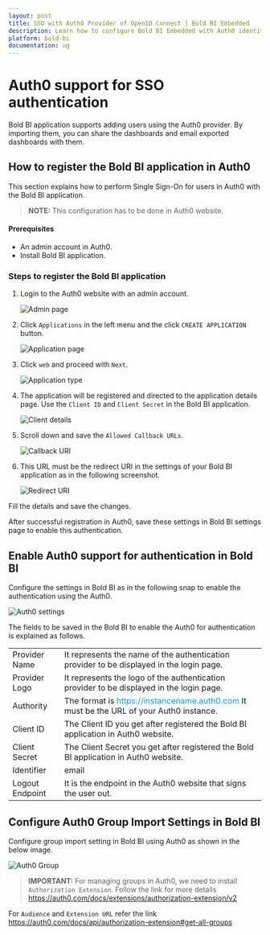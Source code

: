 ```yaml
---
layout: post
title: SSO with Auth0 Provider of OpenID Connect | Bold BI Embedded
description: Learn how to configure Bold BI Embedded with Auth0 identity provider for Single Sign-on authentication using OpenID Connect.
platform: bold-bi
documentation: ug
---
```


# Auth0 support for SSO authentication

Bold BI application supports adding users using the Auth0 provider. By importing them, you can share the dashboards and email exported dashboards with them.

## How to register the Bold BI application in Auth0

This section explains how to perform Single Sign-On for users in Auth0 with the Bold BI application.

> **NOTE:**  This configuration has to be done in Auth0 website.

#### Prerequisites

* An admin account in Auth0.
* Install Bold BI application.

### Steps to register the Bold BI application

1. Login to the Auth0 website with an admin account.

    ![Admin page](/static/assets/embedded/site-administration/openid-support/images/Authadmin.png)

2. Click `Applications` in the left menu and the click `CREATE APPLICATION` button.

    ![Application page](/static/assets/embedded/site-administration/openid-support/images/authAddapp.png)

3. Click `web` and proceed with `Next`.

    ![Application type](/static/assets/embedded/site-administration/openid-support/images/authregisterapp.png)

4. The application will be registered and directed to the application details page. Use the `Client ID` and `Client Secret` in the Bold BI application. 

    ![Client details](/static/assets/embedded/site-administration/openid-support/images/authclientdetails.png)

5. Scroll down and save the `Allowed Callback URLs`.

    ![Callback URI](/static/assets/embedded/site-administration/openid-support/images/auth0-callback-uri.png)

6. This URL must be the redirect URI in the settings of your Bold BI application as in the following screenshot.

    ![Redirect URI](/static/assets/embedded/site-administration/openid-support/images/redirecturi.png#width=55%)
    
Fill the details and save the changes.

After successful registration in Auth0, save these settings in Bold BI settings page to enable this authentication.

## Enable Auth0 support for authentication in Bold BI

Configure the settings in Bold BI as in the following snap to enable the authentication using the Auth0.

![Auth0 settings](/static/assets/embedded/site-administration/openid-support/images/auth0-sample-value.png#width=55%)

The fields to be saved in the Bold BI to enable the Auth0 for authentication is explained as follows.

<table>

<tr>
<td>Provider Name</td>
<td>It represents the name of the authentication provider to be displayed in the login page.</td>
</tr>

<tr>
<td>Provider Logo</td>
<td>It represents the logo of the authentication provider to be displayed in the login page.</td>
</tr>

<tr>
<td>Authority</td>
<td>The format is <span style="color:#0c9dd1">https://instancename.auth0.com</span> It must be the URL of your Auth0 instance.</td>
</tr>

<tr>
<td>Client ID</td>
<td>The Client ID you get after registered the Bold BI application in Auth0 website.</td>
</tr>

<tr>
<td>Client Secret</td>
<td>The Client Secret you get after registered the Bold BI application in Auth0 website.</td>
</tr>

<tr>
<td>Identifier</td>
<td>email</td>
</tr>

<tr>
<td>Logout Endpoint</td>
<td>It is the endpoint in the Auth0 website that signs the user out.</td>
</tr>

</table>

## Configure Auth0 Group Import Settings in Bold BI

Configure group import setting in Bold BI using Auth0 as shown in the below image.

![Auth0 Group](/static/assets/embedded/site-administration/openid-support/images/Auth0-group.png)

> **IMPORTANT:**  For managing groups in Auth0, we need to install `Authorization Extension`. Follow the link for more details https://auth0.com/docs/extensions/authorization-extension/v2

For `Audience` and `Extension URL` refer the link https://auth0.com/docs/api/authorization-extension#get-all-groups